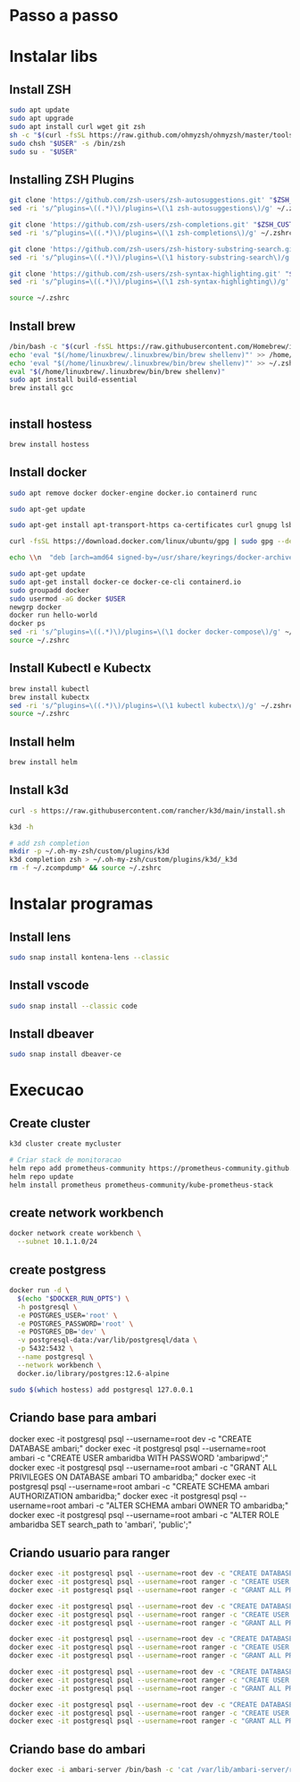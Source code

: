 # Passo a passo

# Instalar libs
## Install ZSH
```bash
sudo apt update
sudo apt upgrade
sudo apt install curl wget git zsh
sh -c "$(curl -fsSL https://raw.github.com/ohmyzsh/ohmyzsh/master/tools/install.sh)"
sudo chsh "$USER" -s /bin/zsh
sudo su - "$USER"
```

## Installing ZSH Plugins
```bash
git clone 'https://github.com/zsh-users/zsh-autosuggestions.git' "$ZSH_CUSTOM/plugins/zsh-autosuggestions"
sed -ri 's/^plugins=\((.*)\)/plugins=\(\1 zsh-autosuggestions\)/g' ~/.zshrc

git clone 'https://github.com/zsh-users/zsh-completions.git' "$ZSH_CUSTOM/plugins/zsh-completions"
sed -ri 's/^plugins=\((.*)\)/plugins=\(\1 zsh-completions\)/g' ~/.zshrc

git clone 'https://github.com/zsh-users/zsh-history-substring-search.git' "$ZSH_CUSTOM/plugins/history-substring-search"
sed -ri 's/^plugins=\((.*)\)/plugins=\(\1 history-substring-search\)/g' ~/.zshrc

git clone 'https://github.com/zsh-users/zsh-syntax-highlighting.git' "$ZSH_CUSTOM/plugins/zsh-syntax-highlighting"
sed -ri 's/^plugins=\((.*)\)/plugins=\(\1 zsh-syntax-highlighting\)/g' ~/.zshrc

source ~/.zshrc
```
## Install brew
```bash
/bin/bash -c "$(curl -fsSL https://raw.githubusercontent.com/Homebrew/install/HEAD/install.sh)"
echo 'eval "$(/home/linuxbrew/.linuxbrew/bin/brew shellenv)"' >> /home/wilker/.zprofile
echo 'eval "$(/home/linuxbrew/.linuxbrew/bin/brew shellenv)"' >> ~/.zshrc
eval "$(/home/linuxbrew/.linuxbrew/bin/brew shellenv)"
sudo apt install build-essential
brew install gcc
```
```bash
```

## install hostess
```bash
brew install hostess
```

## Install docker
```bash
sudo apt remove docker docker-engine docker.io containerd runc

sudo apt-get update

sudo apt-get install apt-transport-https ca-certificates curl gnupg lsb-release

curl -fsSL https://download.docker.com/linux/ubuntu/gpg | sudo gpg --dearmor -o /usr/share/keyrings/docker-archive-keyring.gpg

echo \\n  "deb [arch=amd64 signed-by=/usr/share/keyrings/docker-archive-keyring.gpg] https://download.docker.com/linux/ubuntu \\n  $(lsb_release -cs) stable" | sudo tee /etc/apt/sources.list.d/docker.list > /dev/null

sudo apt-get update
sudo apt-get install docker-ce docker-ce-cli containerd.io
sudo groupadd docker
sudo usermod -aG docker $USER
newgrp docker 
docker run hello-world
docker ps
sed -ri 's/^plugins=\((.*)\)/plugins=\(\1 docker docker-compose\)/g' ~/.zshrc
source ~/.zshrc
```
## Install Kubectl e Kubectx
```bash
brew install kubectl
brew install kubectx
sed -ri 's/^plugins=\((.*)\)/plugins=\(\1 kubectl kubectx\)/g' ~/.zshrc
source ~/.zshrc
```

## Install helm
```bash
brew install helm
```

## Install k3d
```bash
curl -s https://raw.githubusercontent.com/rancher/k3d/main/install.sh | bash

k3d -h

# add zsh completion
mkdir -p ~/.oh-my-zsh/custom/plugins/k3d
k3d completion zsh > ~/.oh-my-zsh/custom/plugins/k3d/_k3d
rm -f ~/.zcompdump* && source ~/.zshrc

```

# Instalar programas

## Install lens
```bash
sudo snap install kontena-lens --classic
```

## Install vscode
```bash
sudo snap install --classic code
```

## Install dbeaver
```bash
sudo snap install dbeaver-ce
```

# Execucao

## Create cluster
```bash
k3d cluster create mycluster

# Criar stack de monitoracao
helm repo add prometheus-community https://prometheus-community.github.io/helm-charts
helm repo update
helm install prometheus prometheus-community/kube-prometheus-stack
```


## create network workbench
```bash
docker network create workbench \
  --subnet 10.1.1.0/24
```

## create postgress
```bash
docker run -d \
  $(echo "$DOCKER_RUN_OPTS") \
  -h postgresql \
  -e POSTGRES_USER='root' \
  -e POSTGRES_PASSWORD='root' \
  -e POSTGRES_DB='dev' \
  -v postgresql-data:/var/lib/postgresql/data \
  -p 5432:5432 \
  --name postgresql \
  --network workbench \
  docker.io/library/postgres:12.6-alpine

sudo $(which hostess) add postgresql 127.0.0.1
```

## Criando base para ambari
docker exec -it postgresql psql --username=root dev -c "CREATE DATABASE ambari;"
docker exec -it postgresql psql --username=root ambari -c "CREATE USER ambaridba WITH PASSWORD 'ambaripwd';"
docker exec -it postgresql psql --username=root ambari -c "GRANT ALL PRIVILEGES ON DATABASE ambari TO ambaridba;"
docker exec -it postgresql psql --username=root ambari -c "CREATE SCHEMA ambari AUTHORIZATION ambaridba;"
docker exec -it postgresql psql --username=root ambari -c "ALTER SCHEMA ambari OWNER TO ambaridba;"
docker exec -it postgresql psql --username=root ambari -c "ALTER ROLE ambaridba SET search_path to 'ambari', 'public';"

## Criando usuario para ranger
```bash
docker exec -it postgresql psql --username=root dev -c "CREATE DATABASE ranger;" 
docker exec -it postgresql psql --username=root ranger -c "CREATE USER rangerdba WITH PASSWORD 'rangerpwd';"
docker exec -it postgresql psql --username=root ranger -c "GRANT ALL PRIVILEGES ON DATABASE ranger TO rangerdba;"
```


```bash
docker exec -it postgresql psql --username=root dev -c "CREATE DATABASE hive;" 
docker exec -it postgresql psql --username=root ranger -c "CREATE USER hivedba WITH PASSWORD 'hivepwd';"
docker exec -it postgresql psql --username=root ranger -c "GRANT ALL PRIVILEGES ON DATABASE hive TO hivedba;"
```

```bash
docker exec -it postgresql psql --username=root dev -c "CREATE DATABASE druid;" 
docker exec -it postgresql psql --username=root ranger -c "CREATE USER druiddba WITH PASSWORD 'druidpwd';"
docker exec -it postgresql psql --username=root ranger -c "GRANT ALL PRIVILEGES ON DATABASE druid TO druiddba;"
```

```bash
docker exec -it postgresql psql --username=root dev -c "CREATE DATABASE oozie;" 
docker exec -it postgresql psql --username=root ranger -c "CREATE USER ooziedba WITH PASSWORD 'ooziepwd';"
docker exec -it postgresql psql --username=root ranger -c "GRANT ALL PRIVILEGES ON DATABASE oozie TO ooziedba;"
```

```bash
docker exec -it postgresql psql --username=root dev -c "CREATE DATABASE rangerkms;" 
docker exec -it postgresql psql --username=root ranger -c "CREATE USER rangerkmsdba WITH PASSWORD 'rangerkmspwd';"
docker exec -it postgresql psql --username=root ranger -c "GRANT ALL PRIVILEGES ON DATABASE rangerkms TO rangerkmsdba;"
```



## Criando base do ambari
```bash
docker exec -i ambari-server /bin/bash -c 'cat /var/lib/ambari-server/resources/Ambari-DDL-Postgres-CREATE.sql' | docker exec -i postgresql bash -c 'psql -U ambaridba ambari -w -a -q -f -'
```